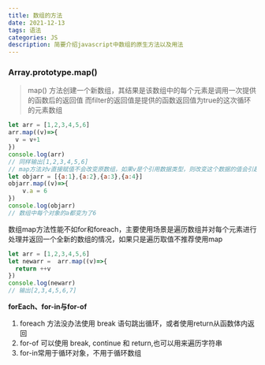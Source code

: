 ```yaml
---
title: 数组的方法
date: 2021-12-13
tags: 语法
categories: JS
description: 简要介绍javascript中数组的原生方法以及用法
---
```

### Array.prototype.map()
> map() 方法创建一个新数组，其结果是该数组中的每个元素是调用一次提供的函数后的返回值
> 而filter的返回值是提供的函数返回值为true的这次循环的元素数组
```javascript
let arr = [1,2,3,4,5,6]
arr.map((v)=>{
  v = v+1
})
console.log(arr)
// 同样输出[1,2,3,4,5,6]
// map方法对v直接赋值不会改变原数组，如果v是个引用数据类型，则改变这个数据的值会引起原数组的改变
let objarr = [{a:1},{a:2},{a:3},{a:4}]
objarr.map((v)=>{
    v.a = 6
})
console.log(objarr)
// 数组中每个对象的a都变为了6
```
数组map方法性能不如for和foreach，主要使用场景是遍历数组并对每个元素进行处理并返回一个全新的数组的情况，如果只是遍历取值不推荐使用map
```javascript
let arr = [1,2,3,4,5,6]
let newarr =  arr.map((v)=>{
  return ++v
})
console.log(newarr)
// 输出[2,3,4,5,6,7] 
```

**forEach、for-in与for-of**
1. foreach 方法没办法使用 break 语句跳出循环，或者使用return从函数体内返回
2. for-of 可以使用 break, continue 和 return,也可以用来遍历字符串
3. for-in常用于循环对象，不用于循环数组